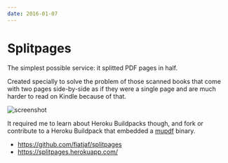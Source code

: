 ```yaml
---
date: 2016-01-07
---
```


# Splitpages

The simplest possible service: it splitted PDF pages in half.

Created specially to solve the problem of those scanned books that come with two pages side-by-side as if they were a single page and are much harder to read on Kindle because of that.

![screenshot](https://user-images.githubusercontent.com/1653275/93026197-a77ec480-f5da-11ea-8a82-17d9a8deeabc.png)

It required me to learn about Heroku Buildpacks though, and fork or contribute to a Heroku Buildpack that embedded a [mupdf][mupdf] binary.

- <https://github.com/fiatjaf/splitpages>
- <https://splitpages.herokuapp.com/>

[mupdf]: <https://mupdf.com/>
